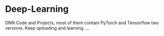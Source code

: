 # Deep-Learning
DNN Code and Projects, most of them contain PyTorch and Tensorflow two versions.
Keep uploading and learning.....

